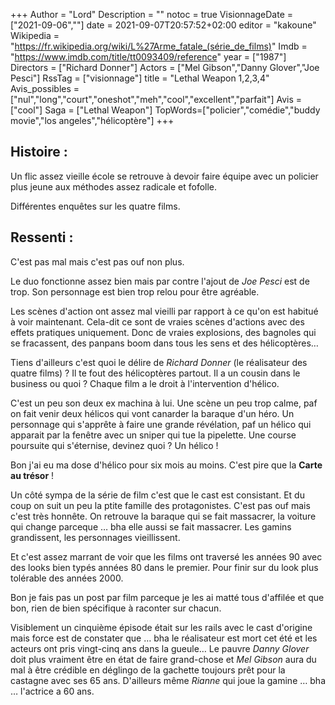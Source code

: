 +++
Author = "Lord"
Description = ""
notoc = true
VisionnageDate = ["2021-09-06",""]
date = 2021-09-07T20:57:52+02:00
editor = "kakoune"
Wikipedia = "https://fr.wikipedia.org/wiki/L%27Arme_fatale_(série_de_films)"
Imdb = "https://www.imdb.com/title/tt0093409/reference"
year = ["1987"]
Directors = ["Richard Donner"]
Actors = ["Mel Gibson","Danny Glover","Joe Pesci"]
RssTag = ["visionnage"]
title = "Lethal Weapon 1,2,3,4"
Avis_possibles = ["nul","long","court","oneshot","meh","cool","excellent","parfait"]
Avis = ["cool"] 
Saga = ["Lethal Weapon"]
TopWords=["policier","comédie","buddy movie","los angeles","hélicoptère"]
+++
## Histoire : 
Un flic assez vieille école se retrouve à devoir faire équipe avec un policier plus jeune aux méthodes assez radicale et fofolle.

Différentes enquêtes sur les quatre films.

## Ressenti :

C'est pas mal mais c'est pas ouf non plus.

Le duo fonctionne assez bien mais par contre l'ajout de *Joe Pesci* est de trop.
Son personnage est bien trop relou pour être agréable.

Les scènes d'action ont assez mal vieilli par rapport à ce qu'on est habitué à voir maintenant.
Cela-dit ce sont de vraies scènes d'actions avec des effets pratiques uniquement.
Donc de vraies explosions, des bagnoles qui se fracassent, des panpans boom dans tous les sens et des hélicoptères…

Tiens d'ailleurs c'est quoi le délire de *Richard Donner* (le réalisateur des quatre films) ?
Il te fout des hélicoptères partout.
Il a un cousin dans le business ou quoi ?
Chaque film a le droit à l'intervention d'hélico.

C'est un peu son deux ex machina à lui.
Une scène un peu trop calme, paf on fait venir deux hélicos qui vont canarder la baraque d'un héro.
Un personnage qui s'apprête à faire une grande révélation, paf un hélico qui apparait par la fenêtre avec un sniper qui tue la pipelette.
Une course poursuite qui s'éternise, devinez quoi ?
Un hélico !

Bon j'ai eu ma dose d'hélico pour six mois au moins.
C'est pire que la **Carte au trésor** !

Un côté sympa de la série de film c'est que le cast est consistant.
Et du coup on suit un peu la ptite famille des protagonistes.
C'est pas ouf mais c'est très honnête.
On retrouve la baraque qui se fait massacrer, la voiture qui change parceque … bha elle aussi se fait massacrer.
Les gamins grandissent, les personnages vieillissent.

Et c'est assez marrant de voir que les films ont traversé les années 90 avec des looks bien typés années 80 dans le premier.
Pour finir sur du look plus tolérable des années 2000.

Bon je fais pas un post par film parceque je les ai matté tous d'affilée et que bon, rien de bien spécifique à raconter sur chacun.

Visiblement un cinquième épisode était sur les rails avec le cast d'origine mais force est de constater que … bha le réalisateur est mort cet été et les acteurs ont pris vingt-cinq ans dans la gueule…
Le pauvre *Danny Glover* doit plus vraiment être en état de faire grand-chose et *Mel Gibson* aura du mal à être crédible en déglingo de la gachette toujours prêt pour la castagne avec ses 65 ans.
D'ailleurs même *Rianne* qui joue la gamine … bha … l'actrice a 60 ans.



